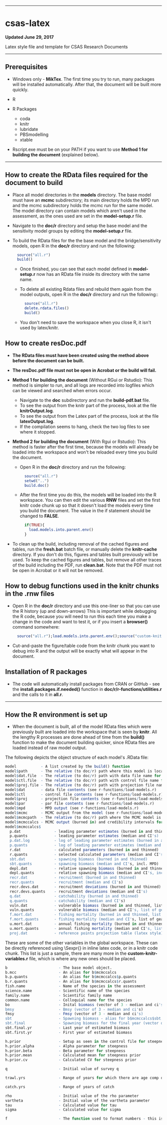 ____
# csas-latex

**Updated June 29, 2017**

Latex style file and template for CSAS Research Documents
_____________________________________________________________

## Prerequisites
* Windows only - **MikTex**. The first time you try to run, many packages will
  be installed automatically. After that, the document will be built more
  quickly.
* R
* R Packages
    * coda
    * knitr
    * lubridate
    * PBSmodelling
    * xtable

* Rscript.exe must be on your PATH if you want to use
  **Method 1 for building the document** (explained below).

---
## How to create the RData files required for the document to build

* Place all model directories in the **models** directory. The base model must
  have an **mcmc** subdirectory; its main directory holds the MPD run and the
  mcmc subdirectory holds the mcmc run for the same model. The model directory
  can contain models which aren't used in the assessment, as the ones used are
  set in the **model-setup.r** file.

* Navigate to the **doc/r** directory and setup the base model and the
  sensitivity model groups by editing the **model-setup.r** file.

* To build the RData files for the the base model and the bridge/sensitivity
  models, open R in the **doc/r** directory and run the following:
  ```R
    source("all.r")
    build()
  ```

  * Once finished, you can see that each model defined in **model-setup.r**
    now has an RData file inside its directory with the same name.

  * To delete all existing Rdata files and rebuild them again from the model
    outputs, open R in the **doc/r** directory and run the following::
    ```R
      source("all.r")
      delete.rdata.files()
      build()
    ```

  * You don't need to save the workspace when you close R, it isn't used by
    latex/knitr.

## How to create resDoc.pdf

* **The RData files must have been created using the method above before
    the document can be built.**

* **The resDoc.pdf file must not be open in Acrobat or the build will fail.**

* **Method 1 for building the document** (Without RGui or Rstudio):
  This method is simpler to run, and all logs are recorded into logfiles
  which can be viewed and searched when errors occur.

  * Navigate to the **doc** subdirectory and run the **build-pdf.bat** file.
  * To see the output from the knitr part of the process, look at the file
    **knitrOutput.log**.
  * To see the output from the Latex part of the process, look at the file
    **latexOutput.log**.
  * If the compilation seems to hang, check the two log files to see where
    it stopped.

* **Method 2 for building the document** (With Rgui or Rstudio):
  This method is faster after the first time, because the models will already
  be loaded into the workspace and won't be reloaded every time you build
  the document.

  * Open R in the **doc/r** directory and run the following:
    ```R
      source("all.r")
      setwd("..")
      build.doc()
    ```

  * After the first time you do this, the models will be loaded into the R
    workspace. You can then edit the various **RNW** files and set the
    first knitr code chunk up so that it doesn't load the models every
    time you build the document. The value in the if statement should be
    changed to **FALSE**.

    ```R
      if(TRUE){
        load.models.into.parent.env()
      }
    ```
* To clean up the build, including removal of the cached figures and tables,
  run the **fresh.bat** batch file, or manually delete the **knitr-cache**
  directory. If you don't do this, figures and tables built previously
  will be used. To keep the cached figures and tables, but remove all other
  traces of the build including the PDF, run **clean.bat**. Note that the
  PDF must not be open in Acrobat or it will not be removed.

## How to debug functions used in the knitr chunks in the **.rnw** files

* Open R in the **doc/r** directory and use this one-liner so that you can
  use the R history (up and down-arrows) This is important while debugging
  the R code, because you will need to run this each time you make a change
  in the code and want to test it, or if you insert a **browser()** command
  somewhere:
  ```R
	source("all.r");load.models.into.parent.env();source("custom-knitr-variables.r")
  ```
* Cut-and-paste the figure/table code from the knitr chunk you want to debug
  into R and the output will be exactly what will appear in the document.

## Installation of R packages

* The code will automatically install packages from CRAN or GitHub - see
  the **install.packages.if.needed()** function in
  **doc/r/r-functions/utilities.r** and the calls to it in **all.r**.

---

## How the R environment is set up

* When the document is built, all of the model RData files which were previously
  built are loaded into the workspace that is seen by **knitr**. All the
  lengthy R processes are done ahead of time from the **build()** function to
  make the document building quicker, since RData files are loaded instead of
  raw model output.

The following depicts the object structure of each model's .RData file:

```R
model           - A list created by the build() function
model$path      - The relative (to doc/r) path where this model is located
model$dat.file  - The relative (to doc/r) path with data file name for this model
model$ctl.file  - The relative (to doc/r) path with control file name for this model
model$proj.file - The relative (to doc/r) path with projection file name for this model
model$dat       - data file contents (see r-functions/load-models.r)
model$ctl       - control file contents (see r-functions/load-models.r)
model$proj      - projection file contents (see r-functions/load-models.r)
model$par       - par file contents (see r-functions/load-models.r)
model$mpd       - MPD output (see r-functions/load-models.r)
model$mcmc      - MCMC output from the model (see r-functions/load-models.r)
model$mcmcpath  - The relative (to doc/r) path where the MCMC model is located
model$mcmccalcs - MCMC output (burned in) and credibility intervals for all parameters
model$mcmccalcs$
  p.dat               - leading parameter estimates (burned in and thinned)
  p.quants            - leading parameter estimates (median and CI's)
  p.dat.log           - log of leading parameter estimates (burned in and thinned)
  p.quants            - log of leading parameter estimates (median and CI's)
  r.dat               - calculated parameters (burned in and thinned)
  r.quants            - selected calculated parameters (median and CI's, as latex table)
  sbt.dat             - spawning biomass (burned in and thinned)
  sbt.quants          - spawning biomass (median and CI's, incl. MPD)
  depl.dat            - relative spawning biomass (burned in and thinned)
  depl.quants         - relative spawning biomass (median and CI's, incl. MPD)
  recr.dat            - recruitment (burned in and thinned)
  recr.quants         - recruitment (median and CI's)
  recr.devs.dat       - recruitment deviations (burned in and thinned)
  recr.devs.quants    - recruitment deviations (median and CI's)
  q.dat               - catchability (burned in and thinned)
  q.quants            - catchability (median and CI's)
  vuln.dat            - vulnerable biomass (burned in and thinned, list of gears)
  vuln.quants         - vulnerable biomass (median and CI's, list of gears, incl. MPD)
  f.mort.dat          - fishing mortality (burned in and thinned, list of gears, incl. MPD)
  f.mort.quants       - fishing mortality (median and CI's, list of gears, incl. MPD)
  u.mort.dat          - annual fishing mortality (burned in and thinned, list of gears, incl. MPD)
  u.mort.quants       - annual fishing mortality (median and CI's, list of gears, incl. MPD)
  proj.dat            - reference points projection table (latex style)
```

These are some of the other variables in the global workspace. These can be
directly referenced using \Sexpr{} in inline latex code, or in a knitr code
chunk. This list is just a sample, there are many more in the
**custom-knitr-variables.r** file, which is where any new ones should be placed.

```R
b                       - The base model object.
b.mcc                   - An alias for b$mcmccalcs
b.p.quants              - An alias for b$mcmccalcs$p.quants
b.r.quants              - An alias for b$mcmccalcs$r.quants
fish.name               - Name of the species in the assessment
science.name            - Scientific name of the species
family.name             - Scientific family name
common.name             - Colloquial name for the species
bo                      - Inital biomass (vector of 3 - median and ci's)
bmsy                    - Bmsy (vector of 3 - median and ci's)
fmsy                    - Fmsy (vector of 3 - median and ci's)
sbt                     - Spawning biomass - alias for b$mcmccalcs$sbt.quants
sbt.final               - Spawning biomass for the final year (vector of 4 - median, ci's, MPD)
sbt.final.yr            - Last year of estimated biomass
sbt.first.yr            - First year of estimated biomass

h.prior                 - Setup as seen in the control file for steepness
h.prior.alpha           - Alpha parameter for steepness
h.prior.beta            - Beta parameter for steepness
h.prior.mean            - Calculated mean for steepness prior
h.prior.cv              - Calculated CV for steepness prior

q                       - Initial value of survey q

trawl.yrs               - Range of years for which there are age comp data for trawl fishery

catch.yrs               - Range of years of catch

rho                     - Initial value of the rho parameter
vartheta                - Initial value of the vartheta parameter
tau                     - Calculated value for tau
sigma                   - Calculated value for sigma

f                       - The function used to format numbers - this is used around all numbers in the doc
```
